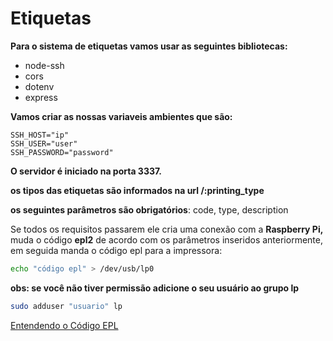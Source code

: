 # Etiquetas

**Para o sistema de etiquetas vamos usar as seguintes bibliotecas:**

- node-ssh
- cors
- dotenv
- express

**Vamos criar as nossas variaveis ambientes que são:**

```tsx
SSH_HOST="ip"
SSH_USER="user"
SSH_PASSWORD="password"
```

**O servidor é iniciado na porta 3337.**

**os tipos das etiquetas são informados na url /:printing_type**

**os seguintes parâmetros são obrigatórios**: code, type, description

Se todos os requisitos passarem ele cria uma conexão com a **Raspberry Pi,** muda o código **epl2** de acordo com os parâmetros inseridos anteriormente, em seguida manda o código epl para a impressora:

```bash
echo "código epl" > /dev/usb/lp0
```

**obs: se você não tiver permissão adicione o seu usuário ao grupo lp**

```bash
sudo adduser "usuario" lp
```

[Entendendo o Código EPL](Etiquetas%20e4f3d5647cba4635baa967bc5c83eb0b/Entendendo%20o%20Co%CC%81digo%20EPL%203d9c1c5523ac405db3cd32e5d9222336.md)
